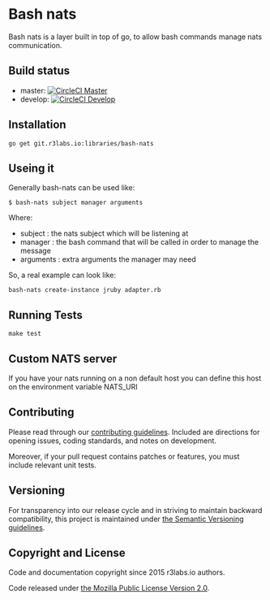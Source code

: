 # Bash nats

Bash nats is a layer built in top of go, to allow bash commands manage nats communication.

## Build status

* master:  [![CircleCI Master](https://circleci.com/gh/ErnestIO/bash-nats/tree/master.svg?style=svg&circle-token=627e89c447fe342aff9815ca146b081a37c075ad)](https://circleci.com/gh/r3labs/bash-nats/tree/master)
* develop: [![CircleCI Develop](https://circleci.com/gh/ErnestIO/bash-nats/tree/develop.svg?style=svg&circle-token=627e89c447fe342aff9815ca146b081a37c075ad)](https://circleci.com/gh/r3labs/bash-nats/tree/develop)

## Installation

```
go get git.r3labs.io:libraries/bash-nats
```

## Useing it

Generally bash-nats can be used like:
```
$ bash-nats subject manager arguments
```
Where:
- subject : the nats subject which will be listening at
- manager : the bash command that will be called in order to manage the message
- arguments : extra arguments the manager may need

So, a real example can look like:
```
bash-nats create-instance jruby adapter.rb
```

## Running Tests

```
make test
```

## Custom NATS server

If you have your nats running on a non default host you can define this host on the environment variable NATS_URI


## Contributing

Please read through our
[contributing guidelines](CONTRIBUTING.md).
Included are directions for opening issues, coding standards, and notes on
development.

Moreover, if your pull request contains patches or features, you must include
relevant unit tests.

## Versioning

For transparency into our release cycle and in striving to maintain backward
compatibility, this project is maintained under [the Semantic Versioning guidelines](http://semver.org/). 

## Copyright and License

Code and documentation copyright since 2015 r3labs.io authors.

Code released under
[the Mozilla Public License Version 2.0](LICENSE).
